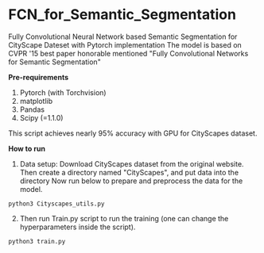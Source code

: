 # FCN_for_Semantic_Segmentation
Fully Convolutional Neural Network based Semantic Segmentation for CityScape Dateset with Pytorch implementation
The model is based on CVPR '15 best paper honorable mentioned "Fully Convolutional Networks for Semantic Segmentation"

**Pre-requirements**

1. Pytorch (with Torchvision)
2. matplotlib
3. Pandas
4. Scipy (=1.1.0)

This script achieves nearly 95% accuracy with GPU for CityScapes dataset.


**How to run**
1. Data setup:
  Download CityScapes dataset from the original website. Then create a directory named "CityScapes", and put data into the directory
  Now run below to prepare and preprocess the data for the model.
  ```
  python3 Cityscapes_utils.py
  ```
 2. Then run Train.py script to run the training (one can change the hyperparameters inside the script).
 ```
 python3 train.py
 ```
